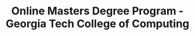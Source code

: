 ---
layout: portfolio
title: Online Masters Degree Program - Georgia Tech College of Computing
year: 2013
link: "http://www.omscs.gatech.edu/"
image: 
tags: drupal, wordpress
description: 
role:  Front-End Devleoper
published: false
---